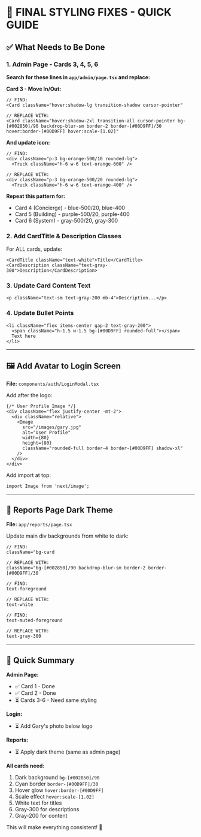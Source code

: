 # 🎨 FINAL STYLING FIXES - QUICK GUIDE

## ✅ What Needs to Be Done

### 1. Admin Page - Cards 3, 4, 5, 6

**Search for these lines in `app/admin/page.tsx` and replace:**

**Card 3 - Move In/Out:**
```tsx
// FIND:
<Card className="hover:shadow-lg transition-shadow cursor-pointer"

// REPLACE WITH:
<Card className="hover:shadow-2xl transition-all cursor-pointer bg-[#002850]/90 backdrop-blur-sm border-2 border-[#00D9FF]/30 hover:border-[#00D9FF] hover:scale-[1.02]"
```

**And update icon:**
```tsx
// FIND:
<div className="p-3 bg-orange-500/10 rounded-lg">
  <Truck className="h-6 w-6 text-orange-600" />

// REPLACE WITH:
<div className="p-3 bg-orange-500/20 rounded-lg">
  <Truck className="h-6 w-6 text-orange-400" />
```

**Repeat this pattern for:**
- Card 4 (Concierge) - blue-500/20, blue-400
- Card 5 (Building) - purple-500/20, purple-400  
- Card 6 (System) - gray-500/20, gray-300

### 2. Add CardTitle & Description Classes

For ALL cards, update:
```tsx
<CardTitle className="text-white">Title</CardTitle>
<CardDescription className="text-gray-300">Description</CardDescription>
```

### 3. Update Card Content Text

```tsx
<p className="text-sm text-gray-200 mb-4">Description...</p>
```

### 4. Update Bullet Points

```tsx
<li className="flex items-center gap-2 text-gray-200">
  <span className="h-1.5 w-1.5 bg-[#00D9FF] rounded-full"></span>
  Text here
</li>
```

---

## 🖼️ Add Avatar to Login Screen

**File:** `components/auth/LoginModal.tsx`

Add after the logo:

```tsx
{/* User Profile Image */}
<div className="flex justify-center -mt-2">
  <div className="relative">
    <Image
      src="/images/gary.jpg"
      alt="User Profile"
      width={80}
      height={80}
      className="rounded-full border-4 border-[#00D9FF] shadow-xl"
    />
  </div>
</div>
```

Add import at top:
```tsx
import Image from 'next/image';
```

---

## 🎨 Reports Page Dark Theme

**File:** `app/reports/page.tsx`

Update main div backgrounds from white to dark:

```tsx
// FIND:
className="bg-card

// REPLACE WITH:
className="bg-[#002850]/90 backdrop-blur-sm border-2 border-[#00D9FF]/30

// FIND:
text-foreground

// REPLACE WITH:
text-white

// FIND:
text-muted-foreground

// REPLACE WITH:
text-gray-300
```

---

## 🚀 Quick Summary

**Admin Page:**
- ✅ Card 1 - Done
- ✅ Card 2 - Done
- ⏳ Cards 3-6 - Need same styling

**Login:**
- ⏳ Add Gary's photo below logo

**Reports:**
- ⏳ Apply dark theme (same as admin page)

**All cards need:**
1. Dark background `bg-[#002850]/90`
2. Cyan border `border-[#00D9FF]/30`
3. Hover glow `hover:border-[#00D9FF]`
4. Scale effect `hover:scale-[1.02]`
5. White text for titles
6. Gray-300 for descriptions
7. Gray-200 for content

This will make everything consistent! 🎊
